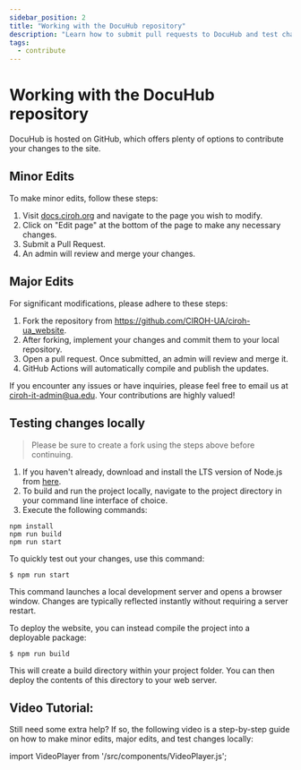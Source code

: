 ```yaml
---
sidebar_position: 2
title: "Working with the DocuHub repository"
description: "Learn how to submit pull requests to DocuHub and test changes locally."
tags:
  - contribute
---
```


# Working with the DocuHub repository

DocuHub is hosted on GitHub, which offers plenty of options to contribute your changes to the site.

## Minor Edits

To make minor edits, follow these steps:

1. Visit [docs.ciroh.org](https://docs.ciroh.org) and navigate to the page you wish to modify.
2. Click on "Edit page" at the bottom of the page to make any necessary changes.
3. Submit a Pull Request.
4. An admin will review and merge your changes.

## Major Edits

For significant modifications, please adhere to these steps:

1. Fork the repository from https://github.com/CIROH-UA/ciroh-ua_website.
2. After forking, implement your changes and commit them to your local repository.
3. Open a pull request. Once submitted, an admin will review and merge it.
4. GitHub Actions will automatically compile and publish the updates.

If you encounter any issues or have inquiries, please feel free to email us at ciroh-it-admin@ua.edu. Your contributions are highly valued!

## Testing changes locally

> Please be sure to create a fork using the steps above before continuing.

1. If you haven't already, download and install the LTS version of Node.js from [here](https://nodejs.org/en).
2. To build and run the project locally, navigate to the project directory in your command line interface of choice.
3. Execute the following commands:

``` 
npm install
npm run build
npm run start
```

To quickly test out your changes, use this command:
```
$ npm run start
```
This command launches a local development server and opens a browser window. Changes are typically reflected instantly without requiring a server restart.

To deploy the website, you can instead compile the project into a deployable package:
```
$ npm run build
```
This will create a build directory within your project folder. You can then deploy the contents of this directory to your web server.

## Video Tutorial: 

Still need some extra help? If so, the following video is a step-by-step guide on how to make minor edits, major edits, and test changes locally:

import VideoPlayer from '/src/components/VideoPlayer.js';

<VideoPlayer url="https://youtu.be/B8wp_eTW204?feature=shared"  />
